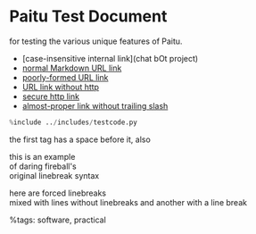 Paitu Test Document
===================

for testing the various unique features of Paitu.

* [case-insensitive internal link](chat bOt project)
* [normal Markdown URL link](http://www.google.com/)
* [poorly-formed URL link](google.com)
* [URL link without http](www.google.com)
* [secure http link](https://duckduckgo.com/)
* [almost-proper link without trailing slash](http://duckduckgo.com)

``` python
%include ../includes/testcode.py
```

the first tag has a space before it, also

this is an example  
of daring fireball's  
original linebreak syntax  

here are forced linebreaks  
mixed with lines without linebreaks
and another with a line break  

%tags: software, practical
